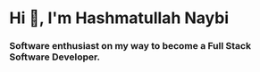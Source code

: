 
<h1 align="left">Hi 👋, I'm Hashmatullah Naybi</h1>
<h3 align="left">Software enthusiast on my way to become a Full Stack Software Developer.</h3>




